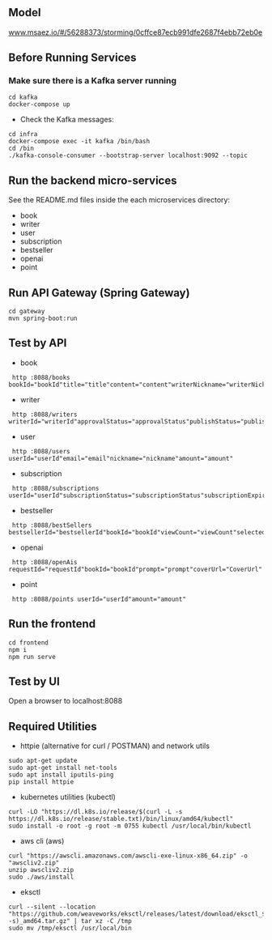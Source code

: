 # 

## Model
www.msaez.io/#/56288373/storming/0cffce87ecb991dfe2687f4ebb72eb0e

## Before Running Services
### Make sure there is a Kafka server running
```
cd kafka
docker-compose up
```
- Check the Kafka messages:
```
cd infra
docker-compose exec -it kafka /bin/bash
cd /bin
./kafka-console-consumer --bootstrap-server localhost:9092 --topic
```

## Run the backend micro-services
See the README.md files inside the each microservices directory:

- book
- writer
- user
- subscription
- bestseller
- openai
- point


## Run API Gateway (Spring Gateway)
```
cd gateway
mvn spring-boot:run
```

## Test by API
- book
```
 http :8088/books bookId="bookId"title="title"content="content"writerNickname="writerNickname"writerId="writerId"coverUrl="coverUrl"status="status"
```
- writer
```
 http :8088/writers writerId="writerId"approvalStatus="approvalStatus"publishStatus="publishStatus"
```
- user
```
 http :8088/users userId="userId"email="email"nickname="nickname"amount="amount"
```
- subscription
```
 http :8088/subscriptions userId="userId"subscriptionStatus="subscriptionStatus"subscriptionExpiryDate="subscriptionExpiryDate"
```
- bestseller
```
 http :8088/bestSellers bestsellerId="bestsellerId"bookId="bookId"viewCount="viewCount"selectedStatus="selectedStatus"selectedAt="selectedAt"
```
- openai
```
 http :8088/openAis requestId="requestId"bookId="bookId"prompt="prompt"coverUrl="CoverUrl"
```
- point
```
 http :8088/points userId="userId"amount="amount"
```


## Run the frontend
```
cd frontend
npm i
npm run serve
```

## Test by UI
Open a browser to localhost:8088

## Required Utilities

- httpie (alternative for curl / POSTMAN) and network utils
```
sudo apt-get update
sudo apt-get install net-tools
sudo apt install iputils-ping
pip install httpie
```

- kubernetes utilities (kubectl)
```
curl -LO "https://dl.k8s.io/release/$(curl -L -s https://dl.k8s.io/release/stable.txt)/bin/linux/amd64/kubectl"
sudo install -o root -g root -m 0755 kubectl /usr/local/bin/kubectl
```

- aws cli (aws)
```
curl "https://awscli.amazonaws.com/awscli-exe-linux-x86_64.zip" -o "awscliv2.zip"
unzip awscliv2.zip
sudo ./aws/install
```

- eksctl 
```
curl --silent --location "https://github.com/weaveworks/eksctl/releases/latest/download/eksctl_$(uname -s)_amd64.tar.gz" | tar xz -C /tmp
sudo mv /tmp/eksctl /usr/local/bin
```
